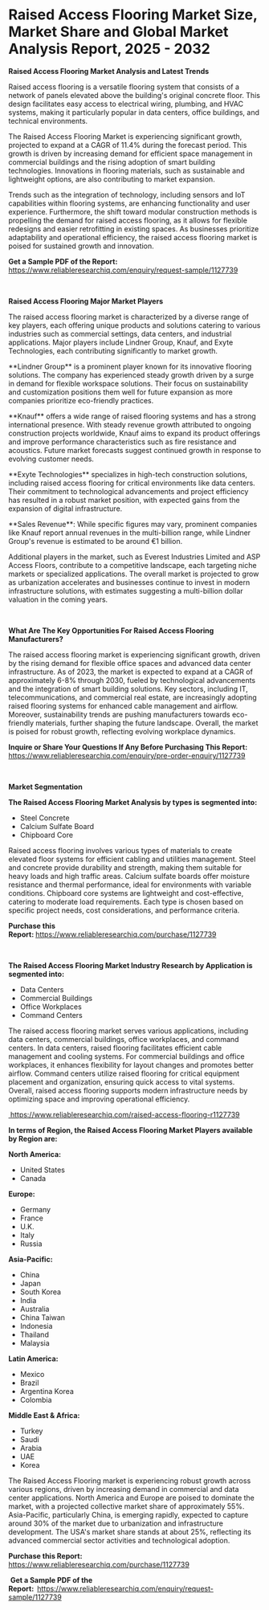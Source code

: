 <p><h1>Raised Access Flooring Market Size, Market Share and Global Market Analysis Report, 2025 - 2032</h1></p><p><strong>Raised Access Flooring Market Analysis and Latest Trends</strong></p>
<p><p>Raised access flooring is a versatile flooring system that consists of a network of panels elevated above the building's original concrete floor. This design facilitates easy access to electrical wiring, plumbing, and HVAC systems, making it particularly popular in data centers, office buildings, and technical environments. </p><p>The Raised Access Flooring Market is experiencing significant growth, projected to expand at a CAGR of 11.4% during the forecast period. This growth is driven by increasing demand for efficient space management in commercial buildings and the rising adoption of smart building technologies. Innovations in flooring materials, such as sustainable and lightweight options, are also contributing to market expansion. </p><p>Trends such as the integration of technology, including sensors and IoT capabilities within flooring systems, are enhancing functionality and user experience. Furthermore, the shift toward modular construction methods is propelling the demand for raised access flooring, as it allows for flexible redesigns and easier retrofitting in existing spaces. As businesses prioritize adaptability and operational efficiency, the raised access flooring market is poised for sustained growth and innovation.</p></p>
<p><strong>Get a Sample PDF of the Report:&nbsp;</strong> <a href="https://www.reliableresearchiq.com/enquiry/request-sample/1127739?utm_campaign=1900&utm_medium=2&utm_source=Github&utm_content=ia&utm_term=17042025&utm_id=raised-access-flooring">https://www.reliableresearchiq.com/enquiry/request-sample/1127739</a></p>
<p>&nbsp;</p>
<p><strong>Raised Access Flooring Major Market Players</strong></p>
<p><p>The raised access flooring market is characterized by a diverse range of key players, each offering unique products and solutions catering to various industries such as commercial settings, data centers, and industrial applications. Major players include Lindner Group, Knauf, and Exyte Technologies, each contributing significantly to market growth.</p><p>**Lindner Group** is a prominent player known for its innovative flooring solutions. The company has experienced steady growth driven by a surge in demand for flexible workspace solutions. Their focus on sustainability and customization positions them well for future expansion as more companies prioritize eco-friendly practices.</p><p>**Knauf** offers a wide range of raised flooring systems and has a strong international presence. With steady revenue growth attributed to ongoing construction projects worldwide, Knauf aims to expand its product offerings and improve performance characteristics such as fire resistance and acoustics. Future market forecasts suggest continued growth in response to evolving customer needs.</p><p>**Exyte Technologies** specializes in high-tech construction solutions, including raised access flooring for critical environments like data centers. Their commitment to technological advancements and project efficiency has resulted in a robust market position, with expected gains from the expansion of digital infrastructure.</p><p>**Sales Revenue**: While specific figures may vary, prominent companies like Knauf report annual revenues in the multi-billion range, while Lindner Group's revenue is estimated to be around €1 billion.</p><p>Additional players in the market, such as Everest Industries Limited and ASP Access Floors, contribute to a competitive landscape, each targeting niche markets or specialized applications. The overall market is projected to grow as urbanization accelerates and businesses continue to invest in modern infrastructure solutions, with estimates suggesting a multi-billion dollar valuation in the coming years.</p></p>
<p>&nbsp;</p>
<p><strong>What Are The Key Opportunities For Raised Access Flooring Manufacturers?</strong></p>
<p><p>The raised access flooring market is experiencing significant growth, driven by the rising demand for flexible office spaces and advanced data center infrastructure. As of 2023, the market is expected to expand at a CAGR of approximately 6-8% through 2030, fueled by technological advancements and the integration of smart building solutions. Key sectors, including IT, telecommunications, and commercial real estate, are increasingly adopting raised flooring systems for enhanced cable management and airflow. Moreover, sustainability trends are pushing manufacturers towards eco-friendly materials, further shaping the future landscape. Overall, the market is poised for robust growth, reflecting evolving workplace dynamics.</p></p>
<p><strong>Inquire or Share Your Questions If Any Before Purchasing This Report:</strong> <a href="https://www.reliableresearchiq.com/enquiry/pre-order-enquiry/1127739?utm_campaign=1900&utm_medium=2&utm_source=Github&utm_content=ia&utm_term=17042025&utm_id=raised-access-flooring">https://www.reliableresearchiq.com/enquiry/pre-order-enquiry/1127739</a></p>
<p>&nbsp;</p>
<p><strong>Market Segmentation</strong></p>
<p><strong>The Raised Access Flooring Market Analysis by types is segmented into:</strong></p>
<p><ul><li>Steel Concrete</li><li>Calcium Sulfate Board</li><li>Chipboard Core</li></ul></p>
<p><p>Raised access flooring involves various types of materials to create elevated floor systems for efficient cabling and utilities management. Steel and concrete provide durability and strength, making them suitable for heavy loads and high traffic areas. Calcium sulfate boards offer moisture resistance and thermal performance, ideal for environments with variable conditions. Chipboard core systems are lightweight and cost-effective, catering to moderate load requirements. Each type is chosen based on specific project needs, cost considerations, and performance criteria.</p></p>
<p><strong>Purchase this Report:&nbsp;</strong><a href="https://www.reliableresearchiq.com/purchase/1127739?utm_campaign=1900&utm_medium=2&utm_source=Github&utm_content=ia&utm_term=17042025&utm_id=raised-access-flooring">https://www.reliableresearchiq.com/purchase/1127739</a></p>
<p>&nbsp;</p>
<p><strong>The Raised Access Flooring Market Industry Research by Application is segmented into:</strong></p>
<p><ul><li>Data Centers</li><li>Commercial Buildings</li><li>Office Workplaces</li><li>Command Centers</li></ul></p>
<p><p>The raised access flooring market serves various applications, including data centers, commercial buildings, office workplaces, and command centers. In data centers, raised flooring facilitates efficient cable management and cooling systems. For commercial buildings and office workplaces, it enhances flexibility for layout changes and promotes better airflow. Command centers utilize raised flooring for critical equipment placement and organization, ensuring quick access to vital systems. Overall, raised access flooring supports modern infrastructure needs by optimizing space and improving operational efficiency.</p></p>
<p><a href="https://www.reliableresearchiq.com/raised-access-flooring-r1127739?utm_campaign=1900&utm_medium=2&utm_source=Github&utm_content=ia&utm_term=17042025&utm_id=raised-access-flooring">&nbsp;https://www.reliableresearchiq.com/raised-access-flooring-r1127739</a></p>
<p><strong>In terms of Region, the Raised Access Flooring Market Players available by Region are:</strong></p>
<p>
    <p> <strong> North America: </strong>
        <ul>
            <li>United States</li>
            <li>Canada</li>
        </ul>
        </p> 
    <p> <strong> Europe: </strong>
        <ul>
            <li>Germany</li>
            <li>France</li>
            <li>U.K.</li>
            <li>Italy</li>
            <li>Russia</li>
        </ul>
        </p> 
    <p> <strong> Asia-Pacific: </strong>
        <ul>
            <li>China</li>
            <li>Japan</li>
            <li>South Korea</li>
            <li>India</li>
            <li>Australia</li>
            <li>China Taiwan</li>
            <li>Indonesia</li>
            <li>Thailand</li>
            <li>Malaysia</li>
        </ul>
        </p> 
    <p> <strong> Latin America: </strong>
        <ul>
            <li>Mexico</li>
            <li>Brazil</li>
            <li>Argentina Korea</li>
            <li>Colombia</li>
        </ul>
        </p> 
    <p> <strong> Middle East & Africa: </strong>
        <ul>
            <li>Turkey</li>
            <li>Saudi</li>
            <li>Arabia</li>
            <li>UAE</li>
            <li>Korea</li>
        </ul>
    </p>
    </p>
<p><p>The Raised Access Flooring market is experiencing robust growth across various regions, driven by increasing demand in commercial and data center applications. North America and Europe are poised to dominate the market, with a projected collective market share of approximately 55%. Asia-Pacific, particularly China, is emerging rapidly, expected to capture around 30% of the market due to urbanization and infrastructure development. The USA's market share stands at about 25%, reflecting its advanced commercial sector activities and technological adoption.</p></p>
<p><strong>Purchase this Report: </strong><a href="https://www.reliableresearchiq.com/purchase/1127739?utm_campaign=1900&utm_medium=2&utm_source=Github&utm_content=ia&utm_term=17042025&utm_id=raised-access-flooring">https://www.reliableresearchiq.com/purchase/1127739</a></p>
<p>&nbsp;<strong>Get a Sample PDF of the Report:&nbsp;&nbsp;</strong><a href="https://www.reliableresearchiq.com/enquiry/request-sample/1127739?utm_campaign=1900&utm_medium=2&utm_source=Github&utm_content=ia&utm_term=17042025&utm_id=raised-access-flooring">https://www.reliableresearchiq.com/enquiry/request-sample/1127739</a></p>
<p><strong></strong></p>
<p><p></p><p></p><p></p></p>